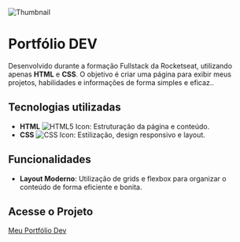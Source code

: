 ![Thumbnail](https://github.com/user-attachments/assets/2b6502f2-129d-4cd2-ba75-c47191aa161d)

# Portfólio DEV 

Desenvolvido durante a formação Fullstack da Rocketseat, utilizando apenas **HTML** e **CSS**. 
O objetivo é criar uma página para exibir meus projetos, habilidades e informações de forma simples e eficaz..

## Tecnologias utilizadas

- **HTML** ![HTML5 Icon](https://img.icons8.com/color/48/000000/html-5.png): Estruturação da página e conteúdo.
- **CSS** ![CSS Icon](https://img.icons8.com/color/48/000000/css3.png): Estilização, design responsivo e layout.

## Funcionalidades

- **Layout Moderno**: Utilização de grids e flexbox para organizar o conteúdo de forma eficiente e bonita.

## Acesse o Projeto

 [Meu Portfólio Dev](https://leolopes-js.github.io/fullstack-projeto-portfolio-dev/)
